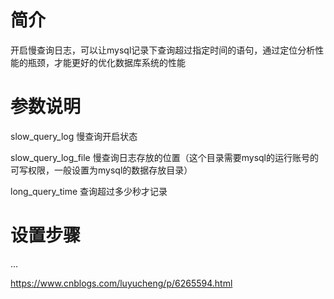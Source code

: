 
# 简介
开启慢查询日志，可以让mysql记录下查询超过指定时间的语句，通过定位分析性能的瓶颈，才能更好的优化数据库系统的性能

# 参数说明
slow_query_log 慢查询开启状态

slow_query_log_file 慢查询日志存放的位置（这个目录需要mysql的运行账号的可写权限，一般设置为mysql的数据存放目录）

long_query_time 查询超过多少秒才记录

# 设置步骤




...

https://www.cnblogs.com/luyucheng/p/6265594.html







